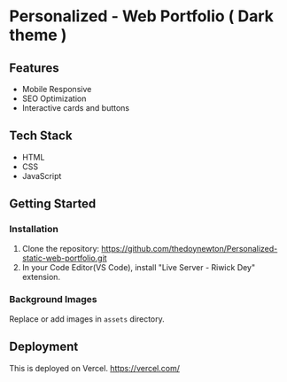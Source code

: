# Personalized - Web Portfolio ( Dark theme )

## Features

- Mobile Responsive
- SEO Optimization
- Interactive cards and buttons

## Tech Stack

- HTML
- CSS
- JavaScript

## Getting Started

### Installation

1. Clone the repository:
   https://github.com/thedoynewton/Personalized-static-web-portfolio.git
2. In your Code Editor(VS Code), install "Live Server - Riwick Dey" extension.

### Background Images

Replace or add images in `assets` directory.

## Deployment

This is deployed on Vercel. https://vercel.com/
